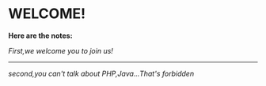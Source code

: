 # WELCOME!
**Here are the notes:**

*First,we welcome you to join us!*
***
*second,you can't talk about PHP,Java…That's forbidden*
